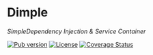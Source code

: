 Dimple
======

*SimpleDependency Injection & Service Container*

[![Pub version](https://img.shields.io/pub/v/dimple.svg)](https://pub.dartlang.org/packages/dimple)
[![License](https://img.shields.io/badge/license-MIT-blue.svg)](https://github.com/Dartiny/dimple/blob/master/LICENSE)
[![Coverage Status](https://coveralls.io/repos/Dartiny/dimple/badge.svg)](https://coveralls.io/r/Dartiny/dimple)